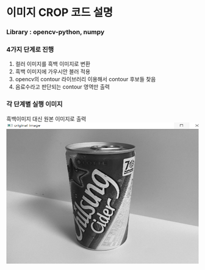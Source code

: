 # 이미지 CROP 코드 설명

### Library : opencv-python, numpy
### 4가지 단계로 진행
1. 컬러 이미지를 흑백 이미지로 변환
2. 흑백 이미지에 가우시안 블러 적용
3. opencv의 contour 라이브러리 이용해서 contour 후보들 찾음
4. 음료수라고 판단되는 contour 영역만 출력

### 각 단계별 실행 이미지
흑백이미지 대신 원본 이미지로 출력
<img src="/Image_crop/image/gray_cider.PNG"  width="700" height="370">

